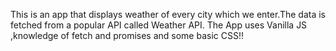 This is an app that displays weather of every city which we enter.The data is fetched from a popular API called Weather API. The App uses Vanilla JS ,knowledge of fetch and promises and some basic CSS!!

